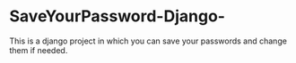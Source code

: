 # SaveYourPassword-Django-
This is a django project in which you can save your passwords and change them if needed.
